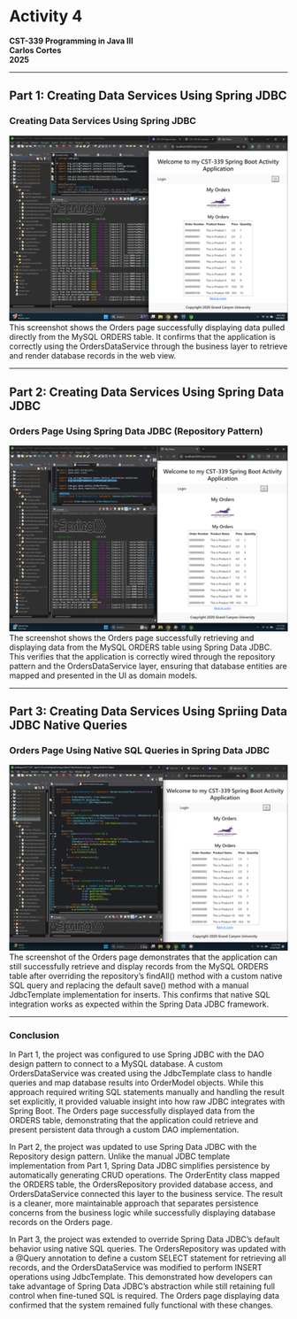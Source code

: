 # Activity 4  
**CST-339 Programming in Java III**  
**Carlos Cortes**  
**2025**  

---

## Part 1: Creating Data Services Using Spring JDBC

### Creating Data Services Using Spring JDBC
![Screenshot1](A1.png)
This screenshot shows the Orders page successfully displaying data pulled directly from the MySQL ORDERS table. It confirms that the application is correctly using the OrdersDataService through the business layer to retrieve and render database records in the web view.

---

## Part 2: Creating Data Services Using Spring Data JDBC

### Orders Page Using Spring Data JDBC (Repository Pattern)
![Screenshot2](A2.png)
The screenshot shows the Orders page successfully retrieving and displaying data from the MySQL ORDERS table using Spring Data JDBC. This verifies that the application is correctly wired through the repository pattern and the OrdersDataService layer, ensuring that database entities are mapped and presented in the UI as domain models.

---

## Part 3: Creating Data Services Using Spriing Data JDBC Native Queries

### Orders Page Using Native SQL Queries in Spring Data JDBC
![Screenshot 3](A3.png)
The screenshot of the Orders page demonstrates that the application can still successfully retrieve and display records from the MySQL ORDERS table after overriding the repository’s findAll() method with a custom native SQL query and replacing the default save() method with a manual JdbcTemplate implementation for inserts. This confirms that native SQL integration works as expected within the Spring Data JDBC framework.

---

### Conclusion
In Part 1, the project was configured to use Spring JDBC with the DAO design pattern to connect to a MySQL database. A custom OrdersDataService was created using the JdbcTemplate class to handle queries and map database results into OrderModel objects. While this approach required writing SQL statements manually and handling the result set explicitly, it provided valuable insight into how raw JDBC integrates with Spring Boot. The Orders page successfully displayed data from the ORDERS table, demonstrating that the application could retrieve and present persistent data through a custom DAO implementation.

In Part 2, the project was updated to use Spring Data JDBC with the Repository design pattern. Unlike the manual JDBC template implementation from Part 1, Spring Data JDBC simplifies persistence by automatically generating CRUD operations. The OrderEntity class mapped the ORDERS table, the OrdersRepository provided database access, and OrdersDataService connected this layer to the business service. The result is a cleaner, more maintainable approach that separates persistence concerns from the business logic while successfully displaying database records on the Orders page.

In Part 3, the project was extended to override Spring Data JDBC’s default behavior using native SQL queries. The OrdersRepository was updated with a @Query annotation to define a custom SELECT statement for retrieving all records, and the OrdersDataService was modified to perform INSERT operations using JdbcTemplate. This demonstrated how developers can take advantage of Spring Data JDBC’s abstraction while still retaining full control when fine-tuned SQL is required. The Orders page displaying data confirmed that the system remained fully functional with these changes.

